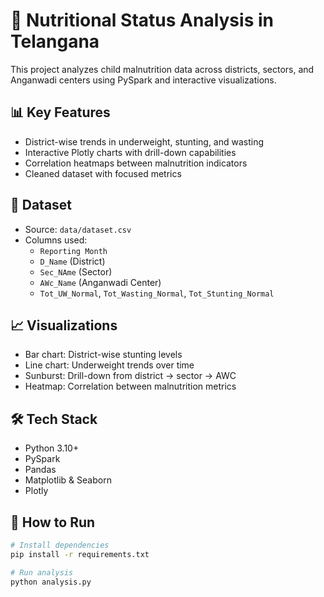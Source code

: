 # 🧒 Nutritional Status Analysis in Telangana

This project analyzes child malnutrition data across districts, sectors, and Anganwadi centers using PySpark and interactive visualizations.

## 📊 Key Features

- District-wise trends in underweight, stunting, and wasting
- Interactive Plotly charts with drill-down capabilities
- Correlation heatmaps between malnutrition indicators
- Cleaned dataset with focused metrics

## 📁 Dataset

- Source: `data/dataset.csv`
- Columns used:
  - `Reporting Month`
  - `D_Name` (District)
  - `Sec_NAme` (Sector)
  - `AWc_Name` (Anganwadi Center)
  - `Tot_UW_Normal`, `Tot_Wasting_Normal`, `Tot_Stunting_Normal`

## 📈 Visualizations

- Bar chart: District-wise stunting levels
- Line chart: Underweight trends over time
- Sunburst: Drill-down from district → sector → AWC
- Heatmap: Correlation between malnutrition metrics

## 🛠️ Tech Stack

- Python 3.10+
- PySpark
- Pandas
- Matplotlib & Seaborn
- Plotly

## 🚀 How to Run

```bash
# Install dependencies
pip install -r requirements.txt

# Run analysis
python analysis.py
```
